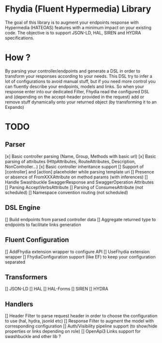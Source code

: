 # Fhydia (Fluent Hypermedia) Library
The goal of this library is to augment your endpoints response with Hypermedia (HATEOAS) features with a minimum impact on your existing code.
The objective is to support JSON-LD, HAL, SIREN and HYDRA specifications.

# How ?
By parsing your controller/endpoints and generate a DSL in order to transform your responses according to your needs. This DSL try to infer a lot of configurations to avoid manual stuff, but if you need more control you can fluently describe your endpoints, models and links.
So when your response enter into our dedicated Filter, Fhydia read the configured DSL and (depending on the accept-header provided in the request) add or remove stuff dynamically onto your returned object (by transforming it to an Expando)

# TODO
## Parser
[x] Basic controller parsing (Name, Group, Methods with basic url)
[x] Basic parsing of attributes (HttpAttributes, RouteAttributes, Description, NonController...)
[x] Basic controller inheritance support
[] Support of [controller] and [action] placeholder while parsing template uri
[] Presence or absence of FromXXXAttribute on method params (with inferences)
[] Handle Swashbuckle SwaggerResponse and SwaggerOperation Attributes
[] Parsing AcceptVerbsAttribute
[] Parsing of ConsumesAttribute (not scheduled)
[] Namespace convention routing (not scheduled)

## DSL Engine
[] Build endpoints from parsed controller data
[] Aggregate returned type to endpoints to facilitate links generation

## Fluent Configuration
[] AddFhydia extension wrapper to configure API
[] UseFhydia extension wrapper
[] FhydiaConfiguration<T> support (like EF) to keep your configuration separated

## Transformers
[] JSON-LD
[] HAL
[] HAL-Forms
[] SIREN
[] HYDRA

## Handlers
[] Header Filter to parse request header in order to choose the configuration to use (hal, hydra, jsonld etc)
[] Response Filter to augment the model with corresponding configuration
[] Auth/Visibility pipeline support (to show/hide properties or links depending on role)
[] OpenApi3 Links support for swashbuckle and other lib ?

